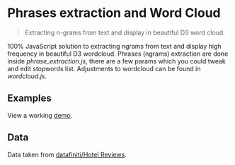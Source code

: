 # Phrases extraction and Word Cloud
> Extracting n-grams from text and display in beautiful D3 word cloud.

100% JavaScript solution to extracting ngrams from text and display high frequency in beautiful D3 wordcloud. Phrases (ngrams) extraction are done inside *phrase_extraction.js*, there are a few params which you could tweak and edit stopwords list. Adjustments to wordcloud can be found in *wordcloud.js*.

## Examples
View a working [demo](https://jinglescode.github.io/phrases-extraction-wordcloud).

## Data
Data taken from [datafiniti/Hotel Reviews](https://data.world/datafiniti/hotel-reviews).
